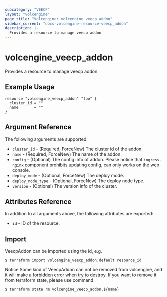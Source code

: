 ```yaml
---
subcategory: "VEECP"
layout: "volcengine"
page_title: "Volcengine: volcengine_veecp_addon"
sidebar_current: "docs-volcengine-resource-veecp_addon"
description: |-
  Provides a resource to manage veecp addon
---
```

# volcengine_veecp_addon
Provides a resource to manage veecp addon
## Example Usage
```hcl
resource "volcengine_veecp_addon" "foo" {
  cluster_id = ""
  name       = ""
}
```
## Argument Reference
The following arguments are supported:
* `cluster_id` - (Required, ForceNew) The cluster id of the addon.
* `name` - (Required, ForceNew) The name of the addon.
* `config` - (Optional) The config info of addon. Please notice that `ingress-nginx` component prohibits updating config, can only works on the web console.
* `deploy_mode` - (Optional, ForceNew) The deploy mode.
* `deploy_node_type` - (Optional, ForceNew) The deploy node type.
* `version` - (Optional) The version info of the cluster.

## Attributes Reference
In addition to all arguments above, the following attributes are exported:
* `id` - ID of the resource.



## Import
VeecpAddon can be imported using the id, e.g.
```
$ terraform import volcengine_veecp_addon.default resource_id
```

Notice
Some kind of VeecpAddon can not be removed from volcengine, and it will make a forbidden error when try to destroy.
If you want to remove it from terraform state, please use command
```
$ terraform state rm volcengine_veecp_addon.${name}
```

